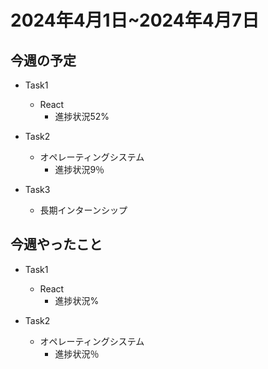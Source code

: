 # 2024年4月1日~2024年4月7日

## 今週の予定
- Task1 
    - React
        - 進捗状況52%

- Task2
    - オペレーティングシステム
        - 進捗状況9％

- Task3
    - 長期インターンシップ


## 今週やったこと
- Task1
    - React
        - 進捗状況%

- Task2
    - オペレーティングシステム
        - 進捗状況％

